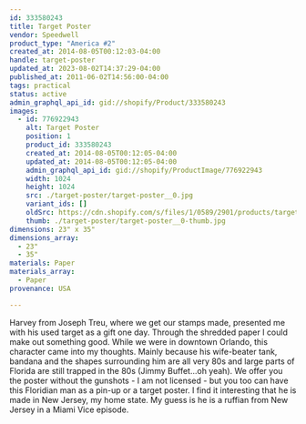 ```yaml
---
id: 333580243
title: Target Poster
vendor: Speedwell
product_type: "America #2"
created_at: 2014-08-05T00:12:03-04:00
handle: target-poster
updated_at: 2023-08-02T14:37:29-04:00
published_at: 2011-06-02T14:56:00-04:00
tags: practical
status: active
admin_graphql_api_id: gid://shopify/Product/333580243
images:
  - id: 776922943
    alt: Target Poster
    position: 1
    product_id: 333580243
    created_at: 2014-08-05T00:12:05-04:00
    updated_at: 2014-08-05T00:12:05-04:00
    admin_graphql_api_id: gid://shopify/ProductImage/776922943
    width: 1024
    height: 1024
    src: ./target-poster/target-poster__0.jpg
    variant_ids: []
    oldSrc: https://cdn.shopify.com/s/files/1/0589/2901/products/target_1.jpeg?v=1407211925
    thumb: ./target-poster/target-poster__0-thumb.jpg
dimensions: 23" x 35"
dimensions_array:
  - 23"
  - 35"
materials: Paper
materials_array:
  - Paper
provenance: USA

---
```


Harvey from Joseph Treu, where we get our stamps made, presented me with his used target as a gift one day. Through the shredded paper I could make out something good. While we were in downtown Orlando, this character came into my thoughts. Mainly because his wife-beater tank, bandana and the shapes surrounding him are all very 80s and large parts of Florida are still trapped in the 80s (Jimmy Buffet...oh yeah). We offer you the poster without the gunshots - I am not licensed - but you too can have this Floridian man as a pin-up or a target poster. I find it interesting that he is made in New Jersey, my home state. My guess is he is a ruffian from New Jersey in a Miami Vice episode.